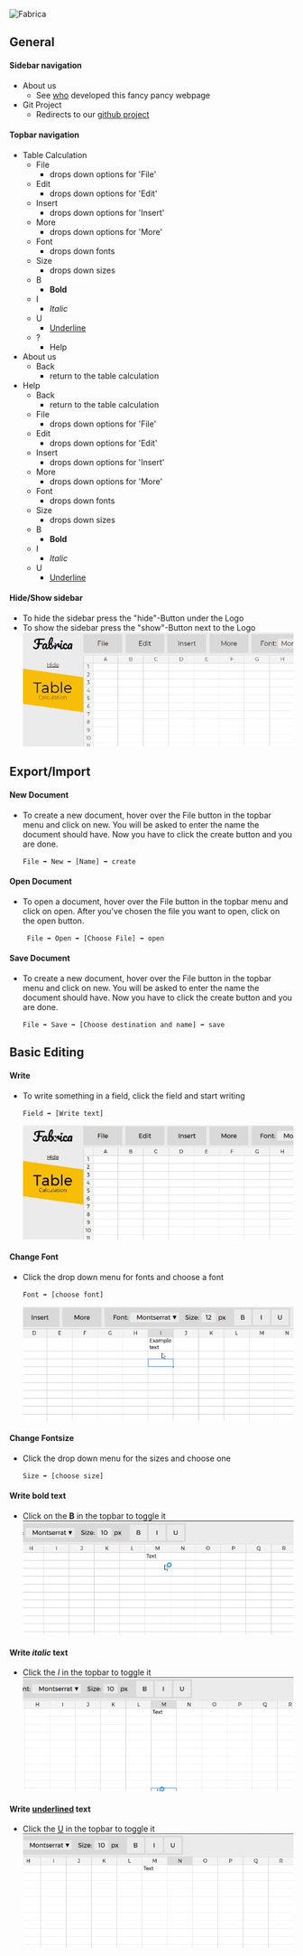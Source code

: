 ![Fabrica][logo]
## General

#### Sidebar navigation
+ About us
    + See [who][about us] developed this fancy pancy webpage
+ Git Project
    + Redirects to our [github project][git project]
#### Topbar navigation
+ Table Calculation
    + File
        + drops down options for 'File'
    + Edit
        + drops down options for 'Edit'
    + Insert
        + drops down options for 'Insert'
    + More
        + drops down options for 'More'
    + Font
        + drops down fonts
    + Size
        + drops down sizes
    + B
        + __Bold__
    + I
        + *Italic*
    + U
        + <u>Underline</u>
    + ?
        + Help
+ About us
    + Back
        + return to the table calculation
+ Help
    + Back
        + return to the table calculation
    + File
        + drops down options for 'File'
    + Edit
        + drops down options for 'Edit'
    + Insert
        + drops down options for 'Insert'
    + More
        + drops down options for 'More'
    + Font
        + drops down fonts
    + Size
        + drops down sizes
    + B
        + __Bold__
    + I
        + *Italic*
    + U
        + <span style="text-decoration:underline">Underline</span>
#### Hide/Show sidebar
+ To hide the sidebar press the "hide"-Button under the Logo
+ To show the sidebar press the "show"-Button next to the Logo
![hide-show-sidebar][hide-show-sidebar]
## Export/Import
#### New Document
+ To create a new document, hover over the File button in the topbar menu and click on new. You will be asked to enter the name the document should have. Now you have to click the create button and you are done.

    ```
    File ➡ New ➡ [Name] ➡ create
    ```
#### Open Document
+ To open a document, hover over the File button in the topbar menu and click on open. After you've chosen the file you want to open, click on the open button.
        
    ```
     File ➡ Open ➡ [Choose File] ➡ open
    ```
#### Save Document
+ To create a new document, hover over the File button in the topbar menu and click on new. You will be asked to enter the name the document should have. Now you have to click the create button and you are done.

    ```
    File ➡ Save ➡ [Choose destination and name] ➡ save
    ```
## Basic Editing
#### Write
+ To write something in a field, click the field and start writing
    ```    
    Field ➡ [Write text]
    ```
    ![writeText][writeText]
#### Change Font
+ Click the drop down menu for fonts and choose a font
    ```   
    Font ➡ [choose font]
    ```
    ![changeFonts][changeFonts]
#### Change Fontsize
+ Click the drop down menu for the sizes and choose one
    ```
    Size ➡ [choose size]
    ```
#### Write __bold__ text
+ Click on the __B__ in the topbar to toggle it
    ![writeBold][writeBold]
#### Write _italic_ text
+ Click the _I_ in the topbar to toggle it
    ![writeItalic][writeItalic]
#### Write <u>underlined</u> text
+ Click the <span style="text-decoration:underline">U</span> in the topbar to toggle it
    ![writeUnderlined][writeUnderlined]

[logo]: https://fabrica-devs.github.io/fabrica/media/FabricaLogo.png
[about us]: https://fabrica-devs.github.io/fabrica/?p=about "About us"
[git project]: https://github.com/fabrica-devs/fabrica "Fabrica"
[writeText]: https://raw.githubusercontent.com/fabrica-devs/fabrica/41650ba294b4cb54c3b81ba6f97da5bcc7ac5625/media/gifsHelpsite/WriteText.gif
[changeFonts]:https://raw.githubusercontent.com/fabrica-devs/fabrica/master/media/gifsHelpsite/changeFonts.gif
[writeBold]:https://raw.githubusercontent.com/fabrica-devs/fabrica/master/media/gifsHelpsite/writeBold.gif
[writeItalic]:https://raw.githubusercontent.com/fabrica-devs/fabrica/master/media/gifsHelpsite/writeItalic.gif
[writeUnderlined]: https://raw.githubusercontent.com/fabrica-devs/fabrica/master/media/gifsHelpsite/writeUnderlined.gif
[hide-show-sidebar]: https://raw.githubusercontent.com/fabrica-devs/fabrica/master/media/gifsHelpsite/hide-show-sidebar.gif